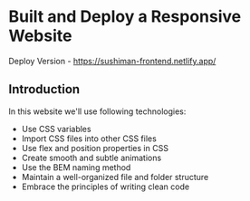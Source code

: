 # Built and Deploy a Responsive Website 

Deploy Version - https://sushiman-frontend.netlify.app/

## Introduction
In this website we'll use following technologies:
- Use CSS variables
- Import CSS files into other CSS files
- Use flex and position properties in CSS
- Create smooth and subtle animations
- Use the BEM naming method
- Maintain a well-organized file and folder structure
-  Embrace the principles of writing clean code

